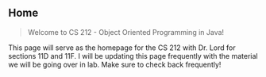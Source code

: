 ## Home

> Welcome to CS 212 - Object Oriented Programming in Java!

This page will serve as the homepage for the CS 212 with Dr. Lord for sections 11D and 11F. I will be updating this page frequently with the material we will be going over in lab. Make sure to check back frequently!